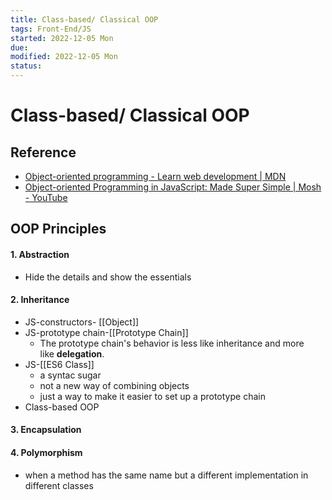 ```yaml
---
title: Class-based/ Classical OOP
tags: Front-End/JS   
started: 2022-12-05 Mon
due: 
modified: 2022-12-05 Mon
status: 
---
```

# Class-based/ Classical OOP
## Reference
- [Object-oriented programming - Learn web development | MDN](https://developer.mozilla.org/en-US/docs/Learn/JavaScript/Objects/Object-oriented_programming)
- [Object-oriented Programming in JavaScript: Made Super Simple | Mosh - YouTube](https://www.youtube.com/watch?v=PFmuCDHHpwk)
## OOP Principles
#### 1. Abstraction
- Hide the details and show the essentials
#### 2. Inheritance
- JS-constructors- [[Object]]
- JS-prototype chain-[[Prototype Chain]]
	- The prototype chain's behavior is less like inheritance and more like **delegation**.
- JS-[[ES6 Class]]
	- a syntac sugar
	- not a new way of combining objects
	- just a way to make it easier to set up a prototype chain
- Class-based OOP
#### 3. Encapsulation
#### 4. Polymorphism
- when a method has the same name but a different implementation in different classes